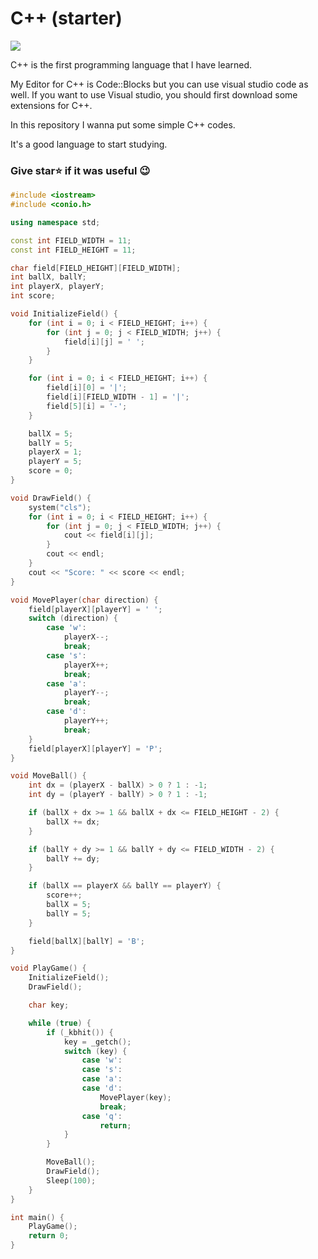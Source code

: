 # C++ (starter)

<img src="https://global-prog.com/wp-content/uploads/2019/07/cpp-e1572092855695.jpg.webp"/>

C++ is the first programming language that I have learned.

My Editor for C++ is Code::Blocks but you can use visual studio code as well.
If you want to use Visual studio, you should first download some extensions for C++.

In this repository I wanna put some simple C++ codes.

It's a good language to start studying.

### Give star⭐ if it was useful 😉

```cpp
#include <iostream>
#include <conio.h>

using namespace std;

const int FIELD_WIDTH = 11;
const int FIELD_HEIGHT = 11;

char field[FIELD_HEIGHT][FIELD_WIDTH];
int ballX, ballY;
int playerX, playerY;
int score;

void InitializeField() {
    for (int i = 0; i < FIELD_HEIGHT; i++) {
        for (int j = 0; j < FIELD_WIDTH; j++) {
            field[i][j] = ' ';
        }
    }

    for (int i = 0; i < FIELD_HEIGHT; i++) {
        field[i][0] = '|';
        field[i][FIELD_WIDTH - 1] = '|';
        field[5][i] = '-';
    }

    ballX = 5;
    ballY = 5;
    playerX = 1;
    playerY = 5;
    score = 0;
}

void DrawField() {
    system("cls");
    for (int i = 0; i < FIELD_HEIGHT; i++) {
        for (int j = 0; j < FIELD_WIDTH; j++) {
            cout << field[i][j];
        }
        cout << endl;
    }
    cout << "Score: " << score << endl;
}

void MovePlayer(char direction) {
    field[playerX][playerY] = ' ';
    switch (direction) {
        case 'w':
            playerX--;
            break;
        case 's':
            playerX++;
            break;
        case 'a':
            playerY--;
            break;
        case 'd':
            playerY++;
            break;
    }
    field[playerX][playerY] = 'P';
}

void MoveBall() {
    int dx = (playerX - ballX) > 0 ? 1 : -1;
    int dy = (playerY - ballY) > 0 ? 1 : -1;

    if (ballX + dx >= 1 && ballX + dx <= FIELD_HEIGHT - 2) {
        ballX += dx;
    }

    if (ballY + dy >= 1 && ballY + dy <= FIELD_WIDTH - 2) {
        ballY += dy;
    }

    if (ballX == playerX && ballY == playerY) {
        score++;
        ballX = 5;
        ballY = 5;
    }

    field[ballX][ballY] = 'B';
}

void PlayGame() {
    InitializeField();
    DrawField();

    char key;

    while (true) {
        if (_kbhit()) {
            key = _getch();
            switch (key) {
                case 'w':
                case 's':
                case 'a':
                case 'd':
                    MovePlayer(key);
                    break;
                case 'q':
                    return;
            }
        }

        MoveBall();
        DrawField();
        Sleep(100);
    }
}

int main() {
    PlayGame();
    return 0;
}
```
